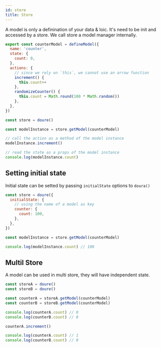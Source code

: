 ```yaml
---
id: store
title: Store
---
```


A model is only a definination of your data & loic. It's need to be init and accessed by a store. We call store a model manager internally.

```js
export const counterModel = defineModel({
  name: 'counter',
  state: {
    count: 0,
  },
  actions: {
    // since we rely on `this`, we cannot use an arrow function
    increment() {
      this.count++
    },
    randomizeCounter() {
      this.count = Math.round(100 * Math.random())
    },
  },
})

const store = doure()

const modelInstance = store.getModel(counterModel)

// call the action as a method of the model instance
modelInstance.increment()

// read the state as a props of the model instance
console.log(modelInstance.count)
```

## Setting initial state

Initial state can be setted by passing `initialState` options to `doura()`

```js
const store = doure({
  initialState: {
    // using the name of a model as key
    counter: {
      count: 100,
    },
  },
})

const modelInstance = store.getModel(counterModel)

console.log(modelInstance.count) // 100
```

## Multil Store

A model can be used in multi store, they will have independent state.

```js
const storeA = doure()
const storeB = doure()

const counterA = storeA.getModel(counterModel)
const counterB = storeB.getModel(counterModel)

console.log(counterA.count) // 0 
console.log(counterB.count) // 0

counterA.increment()

console.log(counterA.count) // 1 
console.log(counterB.count) // 0
```
